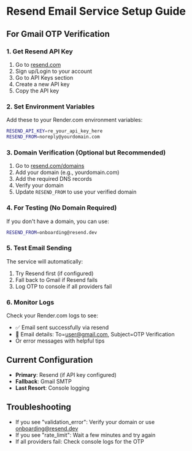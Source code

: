# Resend Email Service Setup Guide

## For Gmail OTP Verification

### 1. Get Resend API Key
1. Go to [resend.com](https://resend.com)
2. Sign up/Login to your account
3. Go to API Keys section
4. Create a new API key
5. Copy the API key

### 2. Set Environment Variables
Add these to your Render.com environment variables:

```bash
RESEND_API_KEY=re_your_api_key_here
RESEND_FROM=noreply@yourdomain.com
```

### 3. Domain Verification (Optional but Recommended)
1. Go to [resend.com/domains](https://resend.com/domains)
2. Add your domain (e.g., yourdomain.com)
3. Add the required DNS records
4. Verify your domain
5. Update `RESEND_FROM` to use your verified domain

### 4. For Testing (No Domain Required)
If you don't have a domain, you can use:
```bash
RESEND_FROM=onboarding@resend.dev
```

### 5. Test Email Sending
The service will automatically:
1. Try Resend first (if configured)
2. Fall back to Gmail if Resend fails
3. Log OTP to console if all providers fail

### 6. Monitor Logs
Check your Render.com logs to see:
- ✅ Email sent successfully via resend
- 📧 Email details: To=user@gmail.com, Subject=OTP Verification
- Or error messages with helpful tips

## Current Configuration
- **Primary**: Resend (if API key configured)
- **Fallback**: Gmail SMTP
- **Last Resort**: Console logging

## Troubleshooting
- If you see "validation_error": Verify your domain or use onboarding@resend.dev
- If you see "rate_limit": Wait a few minutes and try again
- If all providers fail: Check console logs for the OTP
